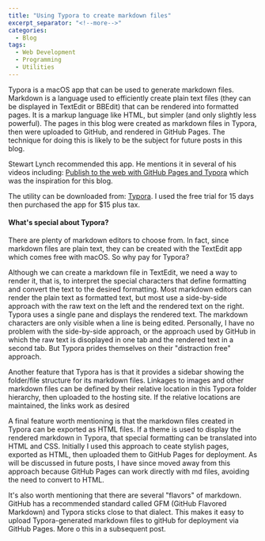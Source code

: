 ```yaml
---
title: "Using Typora to create markdown files"
excerpt_separator: "<!--more-->"
categories:
  - Blog
tags:
  - Web Development
  - Programming
  - Utilities
---
```


Typora is a macOS app that can be used to generate markdown files. Markdown is a language used to efficiently create plain text files (they can be displayed in TextEdit or BBEdit) that can be rendered into formatted pages. It is a markup language like HTML, but simpler (and only slightly less powerful). The pages in this blog were created as markdown files in Typora, then were uploaded to GitHub, and rendered in GitHub Pages. The technique for doing this is likely to be the subject for future posts in this blog.

Stewart Lynch recommended this app. He mentions it in several of his videos including: [Publish to the web with GitHub Pages and Typora](https://www.youtube.com/watch?v=19Cod5xUV1w) which was the inspiration for this blog.

The utility can be downloaded from: [Typora](https://typora.io). I used the free trial for 15 days then purchased the app for $15 plus tax.

#### What's special about Typora?

There are plenty of markdown editors to choose from. In fact, since markdown files are plain text, they can be created with the TextEdit app which comes free with macOS. So why pay for Typora?

Although we can create a markdown file in TextEdit, we need a way to render it, that is, to interpret the special characters that define formatting and convert the text to the desired formatting. Most markdown editors can render the plain text as formatted text, but most use a side-by-side approach with the raw text on the left and the rendered text on the right. Typora uses a single pane and displays the rendered text. The markdown characters are only visible when a line is being edited. Personally, I have no problem with the side-by-side approach, or the approach used by GitHub in which the raw text is disoplayed in one tab and the rendered text in a second tab. But Typora prides themselves on their "distraction free" approach.

Another feature that Typora has is that it provides a sidebar showing the folder/file structure for its markdown files. Linkages to images and other markdown files can be defined by their relative location in this Typora folder hierarchy, then uploaded to the hosting site. If the relative locations are maintained, the links work as desired

A final feature worth mentioning is that the markdown files created in Typora can be exported as HTML files. If a theme is used to display the rendered markdown in Typora, that special formatting can be translated into HTML and CSS. Initially I used this approach to ceate stylish pages, exported as HTML, then uploaded them to GitHub Pages for deployment. As will be discussed in future posts, I have since moved away from this approach because GitHub Pages can work directly with md files, avoiding the need to convert to HTML.

It's also worth mentioning that there are several "flavors" of markdown. GitHub has a recommended standard called GFM (GitHub Flavored Markdown) and Typora sticks close to that dialect. This makes it easy to upload Typora-generated markdown files to gitHub for deployment via GitHub Pages. More o this in a subsequent post.

